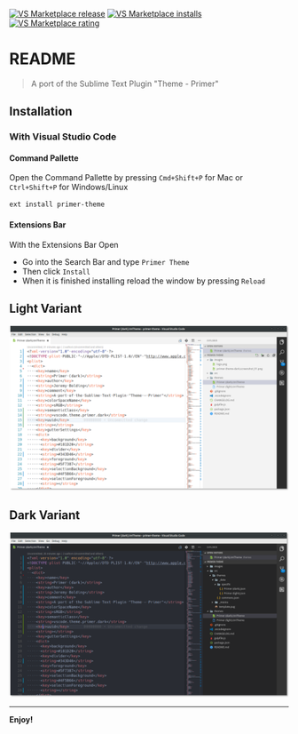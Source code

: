 [![VS Marketplace release][vs_marketplace-release-image]]([vs_marketplace-ext-url])
[![VS Marketplace installs][vs_marketplace-installs-image]]([vs_marketplace-ext-url])
[![VS Marketplace rating][vs_marketplace-rating-image]]([vs_marketplace-ext-url])

# README

> A port of the Sublime Text Plugin "Theme - Primer"

## Installation

### With Visual Studio Code

#### Command Pallette

Open the Command Pallette by pressing  `Cmd+Shift+P` for Mac or `Ctrl+Shift+P` for Windows/Linux

```bash
ext install primer-theme
```

#### Extensions Bar

With the Extensions Bar Open

+ Go into the Search Bar and type `Primer Theme`
+ Then click `Install`
+ When it is finished installing reload the window by pressing `Reload`

## Light Variant

[![Primer Theme Light][primer-theme-light-img]]([vs_marketplace-ext-url])
## Dark Variant

[![Primer Theme Dark][primer-theme-dark-img]]([vs_marketplace-ext-url])


---

**Enjoy!**

[vs_marketplace-release-image]: https://vsmarketplacebadge.apphb.com/version-short/cyberchefjay.primer-theme.svg
[vs_marketplace-installs-image]: https://vsmarketplacebadge.apphb.com/installs-short/cyberchefjay.primer-theme.svg
[vs_marketplace-rating-image]: https://vsmarketplacebadge.apphb.com/rating-short/cyberchefjay.primer-theme.svg
[vs_marketplace-ext-url]: https://marketplace.visualstudio.com/items?itemName=cyberchefjay.primer-theme

[primer-theme-light-img]: ./images/primer-theme-light.screenshot_01.png
[primer-theme-dark-img]: ./images/primer-theme-dark.screenshot_01.png